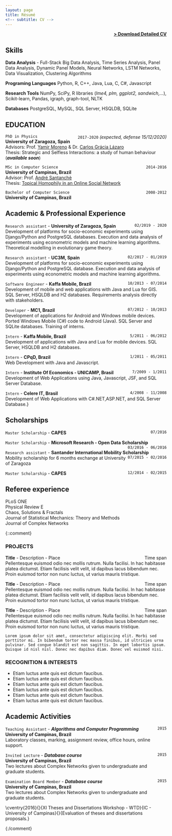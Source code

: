 ```yaml
---
layout: page
title: Résumé
<!-- subtitle: CV -->
---
```


<span style="float: right; "><a href="{{ '/assets/docs/cv_felipe_maciel_cardoso.pdf' | prepend: site.baseurl }}"><strong>> Download Detailed CV</strong></a> </span>
<br>

## Skills

**Data Analysis** - Full-Stack Big Data Analysis, Time Series Analysis, Panel Data Analysis, Dynamic Panel Models, Neural Networks, LSTM Networks, Data Visualization, Clustering Algorithms

**Programing Languages**  Python, R, C++, Java, Lua, C,  C\#, Javascript

**Research Tools** NumPy, SciPy, R libraries (*lme4, plm, ggplot2, sandwich,...*), Scikit-learn, Pandas, igraph, graph-tool, NLTK

**Databases** PostgreSQL, MySQL, SQL Server, HSQLDB, SQLite

## EDUCATION

`PhD in Physics` <span style="float: right; ">`2017-2020` *(expected, defense 15/12/2020)*</span>  
**University of Zaragoza, Spain**  
Advisors: Prof. [Yamir Moreno](https://cosnet.bifi.es/people/yamir-moreno/) & Dr. [Carlos Grácia Lázaro](https://scholar.google.com/citations?user=YPBNyA4AAAAJ&hl=es)  
Thesis: Strategic and Selfless Interactions: a study of human behaviour (***available soon***)

`MSc in Computer Science` <span style="float: right; ">`2014-2016`</span>  
**University of Campinas, Brazil**  
Advisor: Prof. [André Santanchè](https://www.ic.unicamp.br/~santanch/)  
Thesis: [Topical Homophily in an Online Social Network](http://repositorio.unicamp.br/jspui/handle/REPOSIP/320878)

`Bachelor of Computer Science` <span style="float: right; ">`2008-2012`</span>  
**University of Campinas, Brazil**  

## Academic & Professional Experience

`Research assistant` - **University of Zaragoza, Spain** <span style="float: right; ">`02/2019 - 2020`</span>  
Development of platforms for socio-economic experiments using Django/Python and PostgreSQL databases. Execution and data analysis of experiments using econometric models and machine learning algorithms. Theoretical modelling in evolutionary game theory.

`Research assistant` - **UC3M, Spain** <span style="float: right; ">`02/2017 - 01/2019`</span>  
Development of platforms for socio-economic experiments using Django/Python and PostgreSQL database. Execution and data analysis of experiments using econometric models and machine learning algorithms.

`Software Engineer` - **Kaffa Mobile, Brazil** <span style="float: right; ">`10/2013 - 07/2014`</span>  
Development of mobile and web applications with Java and Lua for GIS. SQL Server, HSQLDB and H2 databases. Requirements analysis directly with stakeholders.

`Developer` - **MC1, Brazil** <span style="float: right; ">`07/2012 - 10/2013`</span>  
Development of applications for Android and Windows mobile devices. Ported Windows Mobile (C\#) code to Android (Java).  SQL Server and SQLite databases. Training of interns.  

`Intern` - **Kaffa Mobile, Brazil** <span style="float: right; ">`5/2011 - 06/2012`</span>  
Development of applications with Java and Lua for mobile devices. SQL Server, HSQLDB and H2 databases.

`Intern` - **CPqD, Brazil** <span style="float: right; ">`1/2011 - 05/2011`</span>  
Web Development with Java and Javascript.

`Intern` - **Institute Of Economics - UNICAMP, Brasil** <span style="float: right; ">`7/2009 - 1/2011`</span>  
Development of Web Applications using Java, Javascript, JSF, and SQL Server Database.

`Intern` - **Celere IT, Brasil** <span style="float: right; ">`4/2008 - 11/2008`</span>  
Development of Web Applications with C\#.NET,ASP.NET, and SQL Server Database.}

## Scholarships

`Master Scholarship` - **CAPES** <span style="float: right; ">`07/2016`</span>  

`Master Scholarship` - **Microsoft Research - Open Data Scholarship** <span style="float: right; ">`03/2016 - 06/2016`</span>  

`Research assistant` - **Santander International Mobility Scholarship** <span style="float: right; ">`07/2015 - 02/2016`</span>  
Mobility scholarship for 6 months exchange at University of Zaragoza

`Master Scholarship` - **CAPES** <span style="float: right; ">`12/2014 - 02/2015`</span>  

## Referee experience

PLoS ONE \
Physical Review E \
Chaos, Solutions & Fractals \
Journal of Statistical Mechanics: Theory and Methods \
Journal of Complex Networks

{::comment}

### PROJECTS

**Title** - Description - Place <span style="float: right; ">Time span</span>  
Pellentesque euismod odio nec mollis rutrum. Nulla facilisi. In hac habitasse platea dictumst. Etiam facilisis velit velit, id dapibus lacus bibendum nec. Proin euismod tortor non nunc luctus, ut varius mauris tristique.  

**Title** - Description - Place <span style="float: right; ">Time span</span>  
Pellentesque euismod odio nec mollis rutrum. Nulla facilisi. In hac habitasse platea dictumst. Etiam facilisis velit velit, id dapibus lacus bibendum nec. Proin euismod tortor non nunc luctus, ut varius mauris tristique.  

**Title** - Description - Place <span style="float: right; ">Time span</span>  
Pellentesque euismod odio nec mollis rutrum. Nulla facilisi. In hac habitasse platea dictumst. Etiam facilisis velit velit, id dapibus lacus bibendum nec. Proin euismod tortor non nunc luctus, ut varius mauris tristique.  




``` Lorem ipsum dolor sit amet, consectetur adipiscing elit. Morbi sed porttitor mi. In bibendum tortor nec massa finibus, id ultricies urna pulvinar. Sed congue blandit est non sagittis. In eget lobortis ipsum. Quisque id nisl nisl. Donec nec dapibus diam. Donec vel euismod nisi.  ```  

### RECOGNITION & INTERESTS

- Etiam luctus ante quis est dictum faucibus.
- Etiam luctus ante quis est dictum faucibus.
- Etiam luctus ante quis est dictum faucibus.
- Etiam luctus ante quis est dictum faucibus.
- Etiam luctus ante quis est dictum faucibus.
- Etiam luctus ante quis est dictum faucibus.


## Academic Activities

`Teaching Assistant` - ***Algorithms and Computer Programming***  <span style="float: right; ">`2015`</span>  
**University of Campinas, Brazil**  
Laboratory classes, marking, assignment review, office hours, online support.

`Invited Lecture` - ***Database course***  <span style="float: right; ">`2015`</span>  
**University of Campinas, Brazil**  
Two lectures about Complex Networks given to undergraduate and graduate students.

`Examination Board Member` - ***Database course***  <span style="float: right; ">`2015`</span>  
**University of Campinas, Brazil**  
Two lectures about Complex Networks given to undergraduate and graduate students.

\cventry{2016}{}{XI Theses and Dissertations Workshop - WTD}{IC - University of Campinas}{}{Evaluation of theses and dissertations proposals.}

{:/comment}